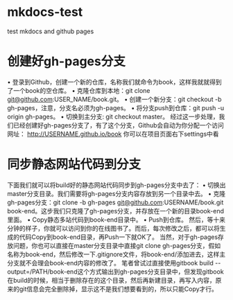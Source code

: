 # mkdocs-test
 
 test mkdocs and github pages
 
# 创建好gh-pages分支
•	登录到Github，创建一个新的仓库，名称我们就命令为book，这样我就就得到了一个book的空仓库。
•	克隆仓库到本地：git clone git@github.com:USER_NAME/book.git。
•	创建一个新分支：git checkout -b gh-pages，注意，分支名必须为gh-pages。
•	将分支push到仓库：git push -u origin gh-pages。
•	切换到主分支: git checkout master。
经过这一步处理，我们已经创建好gh-pages分支了，有了这个分支，Github会自动为你分配一个访问网址：
http://USERNAME.github.io/book
你可以在项目页面右下settings中看

# 同步静态网站代码到分支
下面我们就可以将build好的静态网站代码同步到gh-pages分支中去了：
•	切换出master分支目录。我们需要将gh-pages分支内容存放到另一个目录中去。
•	克隆gh-pages分支：git clone -b gh-pages git@github.com:USERNAME/book.git book-end。这步我们只克隆了gh-pages分支，并存放在一个新的目录book-end里面。
•	Copy静态多站代码到book-end目录中。
•	Push到仓库。
然后，等十来分钟的样子，你就可以访问到你的在线图书了。而后，每次修改之后，都可以将生成的代码Copy到book-end目录，再Push一下就OK了。
当然，对于gh-pages存放问题，你也可以直接在master分支目录中直接git clone gh-pages分支，假如名称为book-end，然后修改一下.gitignore文件，将book-end/添加进去，这样主分支就不会理会book-end内容的修改了。
笔者曾试过直接使用gitbook build --output=/PATH/book-end这个方式输出到gh-pages分支目录中，但发现gitbook在build的时候，相当于删除存在的这个目录，然后再新建目录，再写入内容，原来的git信息会完全删除掉，显示这不是我们想要看到的，所以只能Copy才行。

